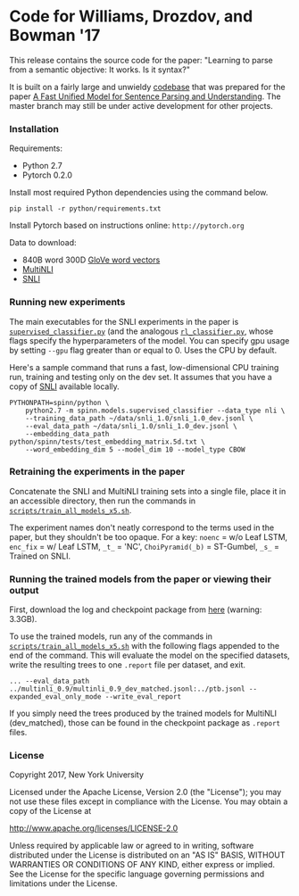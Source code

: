 # Code for Williams, Drozdov, and Bowman '17

This release contains the source code for the paper: "Learning to parse from a semantic objective: It works. Is it syntax?"

It is built on a fairly large and unwieldy [codebase][9] that was prepared for the paper [A Fast Unified Model for Sentence Parsing and Understanding][1]. The master branch may still be under active development for other projects.

### Installation

Requirements:

- Python 2.7
- Pytorch 0.2.0

Install most required Python dependencies using the command below.

    pip install -r python/requirements.txt

Install Pytorch based on instructions online: `http://pytorch.org`

Data to download:

- 840B word 300D [GloVe word vectors](http://nlp.stanford.edu/projects/glove/)
- [MultiNLI](http://www.nyu.edu/projects/bowman/multinli/)
- [SNLI](http://nlp.stanford.edu/projects/snli/)

### Running new experiments

The main executables for the SNLI experiments in the paper is [`supervised_classifier.py`](https://github.com/nyu-mll/spinn/blob/is-it-syntax-release/python/spinn/models/supervised_classifier.py) (and the analogous [`rl_classifier.py`](https://github.com/nyu-mll/spinn/blob/is-it-syntax-release/python/spinn/models/rl_classifier.py), whose flags specify the hyperparameters of the model. You can specify gpu usage by setting `--gpu` flag greater than or equal to 0. Uses the CPU by default.

Here's a sample command that runs a fast, low-dimensional CPU training run, training and testing only on the dev set. It assumes that you have a copy of [SNLI](http://nlp.stanford.edu/projects/snli/) available locally.

    PYTHONPATH=spinn/python \
        python2.7 -m spinn.models.supervised_classifier --data_type nli \
        --training_data_path ~/data/snli_1.0/snli_1.0_dev.jsonl \
        --eval_data_path ~/data/snli_1.0/snli_1.0_dev.jsonl \
        --embedding_data_path python/spinn/tests/test_embedding_matrix.5d.txt \
        --word_embedding_dim 5 --model_dim 10 --model_type CBOW

### Retraining the experiments in the paper

Concatenate the SNLI and MultiNLI training sets into a single file, place it in an accessible directory, then run the commands in [`scripts/train_all_models_x5.sh`](https://github.com/nyu-mll/spinn/blob/is-it-syntax-release/scripts/train_all_models_x5.sh).

The experiment names don't neatly correspond to the terms used in the paper, but they shouldn't be too opaque. For a key: `noenc` = w/o Leaf LSTM, `enc_fix` = w/ Leaf LSTM, `_t_` = 'NC', `ChoiPyramid(_b)` = ST-Gumbel, `_s_` = Trained on SNLI.

### Running the trained models from the paper or viewing their output

First, download the log and checkpoint package from [here](http://nyu.edu/projects/bowman/williams_syntax_checkpoints.zip) (warning: 3.3GB).

To use the trained models, run any of the commands in [`scripts/train_all_models_x5.sh`](https://github.com/nyu-mll/spinn/blob/is-it-syntax-release/scripts/train_all_models_x5.sh) with the following flags appended to the end of the command. This will evaluate the model on the specified datasets, write the resulting trees to one `.report` file per dataset, and exit.

    ... --eval_data_path ../multinli_0.9/multinli_0.9_dev_matched.jsonl:../ptb.jsonl --expanded_eval_only_mode --write_eval_report

If you simply need the trees produced by the trained models for MultiNLI (dev_matched), those can be found in the checkpoint package as `.report` files.

### License

Copyright 2017, New York University

Licensed under the Apache License, Version 2.0 (the "License");
you may not use these files except in compliance with the License.
You may obtain a copy of the License at

http://www.apache.org/licenses/LICENSE-2.0

Unless required by applicable law or agreed to in writing, software
distributed under the License is distributed on an "AS IS" BASIS,
WITHOUT WARRANTIES OR CONDITIONS OF ANY KIND, either express or implied.
See the License for the specific language governing permissions and
limitations under the License.

[1]: http://arxiv.org/abs/1603.06021
[2]: https://github.com/stanfordnlp/spinn/blob/master/requirements.txt
[3]: https://github.com/hans/theano-hacked/tree/8964f10e44bcd7f21ae74ea7cdc3682cc7d3258e
[4]: https://github.com/google/googletest
[5]: https://github.com/oir/deep-recursive
[6]: https://github.com/stanfordnlp/spinn/blob/5d4257f4cd15cf7213d2ff87f6f3d7f6716e2ea1/cpp/bin/stacktest.cc#L33
[7]: https://github.com/stanfordnlp/spinn/releases/tag/ACL2016
[8]: http://nlp.stanford.edu/blog/hybrid-tree-sequence-neural-networks-with-spinn/
[9]: https://github.com/stanfordnlp/spinn
[10]: https://github.com/nyu-mll/spinn/blob/master/scripts/make_listops_catalan_sweep.py
